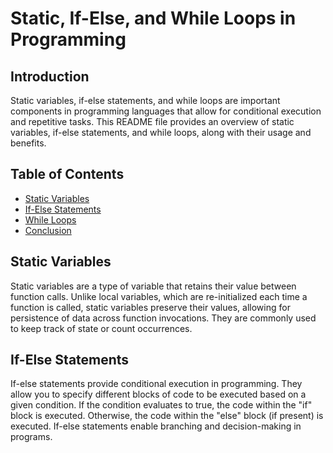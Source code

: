 # Static, If-Else, and While Loops in Programming

## Introduction
Static variables, if-else statements, and while loops are important components in programming languages that allow for conditional execution and repetitive tasks. This README file provides an overview of static variables, if-else statements, and while loops, along with their usage and benefits.

## Table of Contents
- [Static Variables](#static-variables)
- [If-Else Statements](#if-else-statements)
- [While Loops](#while-loops)
- [Conclusion](#conclusion)

## Static Variables
Static variables are a type of variable that retains their value between function calls. Unlike local variables, which are re-initialized each time a function is called, static variables preserve their values, allowing for persistence of data across function invocations. They are commonly used to keep track of state or count occurrences.

## If-Else Statements
If-else statements provide conditional execution in programming. They allow you to specify different blocks of code to be executed based on a given condition. If the condition evaluates to true, the code within the "if" block is executed. Otherwise, the code within the "else" block (if present) is executed. If-else statements enable branching and decision-making in programs.


